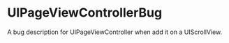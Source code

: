 # UIPageViewControllerBug
A bug description for UIPageViewController when add it on a UIScrollView.
